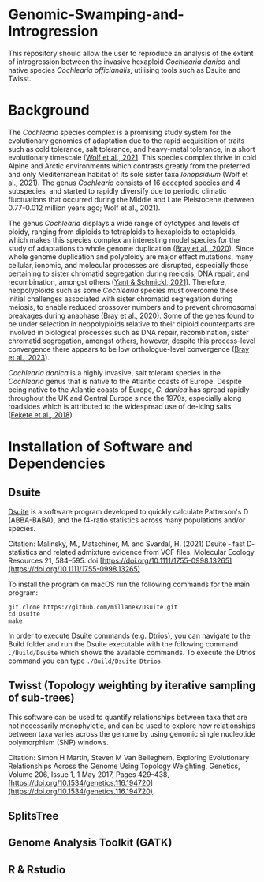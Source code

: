 # Genomic-Swamping-and-Introgression
This repository should allow the user to reproduce an analysis of the extent of introgression between the invasive hexaploid *Cochlearia danica* and native species *Cochlearia officianalis*, utilising tools such as Dsuite and Twisst. 

# Background

The *Cochlearia* species complex is a promising study system for the evolutionary genomics of adaptation due to the rapid acquisition of traits such as cold tolerance, salt tolerance, and heavy-metal tolerance, in a short evolutionary timescale ([Wolf et al., 2021](https://doi.org/10.7554/eLife.71572). This species complex thrive in cold Alpine and Arctic environments which contrasts greatly from the preferred and only Mediterranean habitat of its sole sister taxa *Ionopsidium* (Wolf et al., 2021). The genus *Cochlearia* consists of 16 accepted species and 4 subspecies, and started to rapidly diversify due to periodic climatic fluctuations that occurred during the Middle and Late Pleistocene (between 0.77-0.012 million years ago; Wolf et al., 2021).

The genus *Cochlearia* displays a wide range of cytotypes and levels of ploidy, ranging from diploids to tetraploids to hexaploids to octaploids, which makes this species complex an interesting model species for the study of adaptations to whole genome duplication ([Bray et al., 2020](https://www.biorxiv.org/content/10.1101/2020.03.31.017939v1.full)). Since whole genome duplication and polyploidy are major effect mutations, many cellular, ionomic, and molecular processes are disrupted, especially those pertaining to sister chromatid segregation during meiosis, DNA repair, and recombination, amongst others ([Yant & Schmickl, 2021](https://pubmed.ncbi.nlm.nih.gov/33454987/)). Therefore, neopolyploids such as some *Cochlearia* species must overcome these initial challenges associated with sister chromatid segregation during meiosis, to enable reduced crossover numbers and to prevent chromosomal breakages during anaphase (Bray et al., 2020). Some of the genes found to be under selection in neopolyploids relative to their diploid counterparts are involved in biological processes such as DNA repair, recombination, sister chromatid segregation, amongst others, however, despite this process-level convergence there appears to be low orthologue-level convergence ([Bray et al., 2023](https://www.biorxiv.org/content/10.1101/2023.09.27.559727v1.full)). 

*Cochlearia danica* is a highly invasive, salt tolerant species in the *Cochlearia* genus that is native to the Atlantic coasts of Europe. Despite being native to the Atlantic coasts of Europe, *C. danica* has spread rapidly throughout the UK and Central Europe since the 1970s, especially along roadsides which is attributed to the widespread use of de-icing salts ([Fekete et al., 2018](http://dx.doi.org/10.23855/preslia.2018.023)). 

# Installation of Software and Dependencies

## Dsuite
[Dsuite](https://github.com/millanek/Dsuite) is a software program developed to quickly calculate Patterson's D (ABBA-BABA), and the f4-ratio statistics across many populations and/or species. 

Citation: Malinsky, M., Matschiner, M. and Svardal, H. (2021) Dsuite ‐ fast D‐statistics and related admixture evidence from VCF files. Molecular Ecology Resources 21, 584–595. doi:[https://doi.org/10.1111/1755-0998.13265](https://doi.org/10.1111/1755-0998.13265)

To install the program on macOS run the following commands for the main program:

```
git clone https://github.com/millanek/Dsuite.git
cd Dsuite
make
```
In order to execute Dsuite commands (e.g. Dtrios), you can navigate to the Build folder and run the Dsuite executable with the following command `./Build/Dsuite` which shows the available commands. To execute the Dtrios command you can type `./Build/Dsuite Dtrios`.

## Twisst (Topology weighting by iterative sampling of sub-trees)

This software can be used to quantify relationships between taxa that are not necessarily monophyletic, and can be used to explore how relationships between taxa varies across the genome by using genomic single nucleotide polymorphism (SNP) windows.

Citation: Simon H Martin, Steven M Van Belleghem, Exploring Evolutionary Relationships Across the Genome Using Topology Weighting, Genetics, Volume 206, Issue 1, 1 May 2017, Pages 429–438, [https://doi.org/10.1534/genetics.116.194720](https://doi.org/10.1534/genetics.116.194720).


## SplitsTree


## Genome Analysis Toolkit (GATK)

## R & Rstudio








